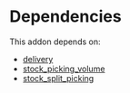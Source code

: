 # Dependencies

This addon depends on:

- [delivery](https://github.com/bringout/oca-ocb-warehouse/tree/0ee5ffef60413a71dceb350918ad3fb572ec1875/odoo-bringout-oca-ocb-delivery)
- [stock_picking_volume](https://github.com/bringout/oca-workflow-process)
- [stock_split_picking](https://github.com/bringout/oca-workflow-process)

